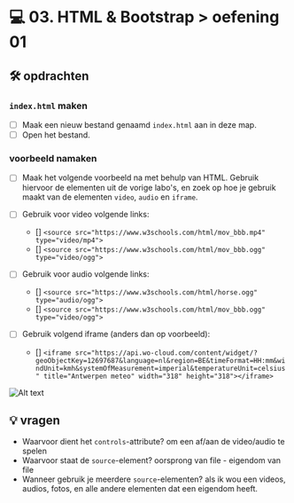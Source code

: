 # 💻 03. HTML & Bootstrap > oefening 01

## 🛠️ opdrachten

### `index.html` maken

- [ ] Maak een nieuw bestand genaamd `index.html` aan in deze map.
- [ ] Open het bestand.

### voorbeeld namaken

- [ ] Maak het volgende voorbeeld na met behulp van HTML. Gebruik hiervoor de elementen uit de vorige labo's, en zoek op hoe je gebruik maakt van de elementen `video`, `audio` en `iframe`.
- [ ] Gebruik voor video volgende links:

  - [<source src="https://www.w3schools.com/html/mov_bbb.mp4" type="video/mp4">] `<source src="https://www.w3schools.com/html/mov_bbb.mp4" type="video/mp4">`
  - [<source src="https://www.w3schools.com/html/mov_bbb.ogg" type="video/ogg">] `<source src="https://www.w3schools.com/html/mov_bbb.ogg" type="video/ogg">`

- [ ] Gebruik voor audio volgende links:

  - [<source src="https://www.w3schools.com/html/horse.ogg" type="audio/ogg">] `<source src="https://www.w3schools.com/html/horse.ogg" type="audio/ogg">`
  - [<source src="https://www.w3schools.com/html/mov_bbb.ogg" type="video/ogg">] `<source src="https://www.w3schools.com/html/mov_bbb.ogg" type="video/ogg">`

- [ ] Gebruik volgend iframe (anders dan op voorbeeld):
  - [] `<iframe src="https://api.wo-cloud.com/content/widget/?geoObjectKey=12697687&language=nl&region=BE&timeFormat=HH:mm&windUnit=kmh&systemOfMeasurement=imperial&temperatureUnit=celsius" title="Antwerpen meteo" width="318" height="318"></iframe>`

![Alt text](image.png)

## 💡 vragen

- Waarvoor dient het `controls`-attribute? om een af/aan de video/audio te spelen
- Waarvoor staat de `source`-element? oorsprong van file - eigendom van file
- Wanneer gebruik je meerdere `source`-elementen? als ik wou een videos, audios, fotos, en alle andere elementen dat een eigendom heeft. 
